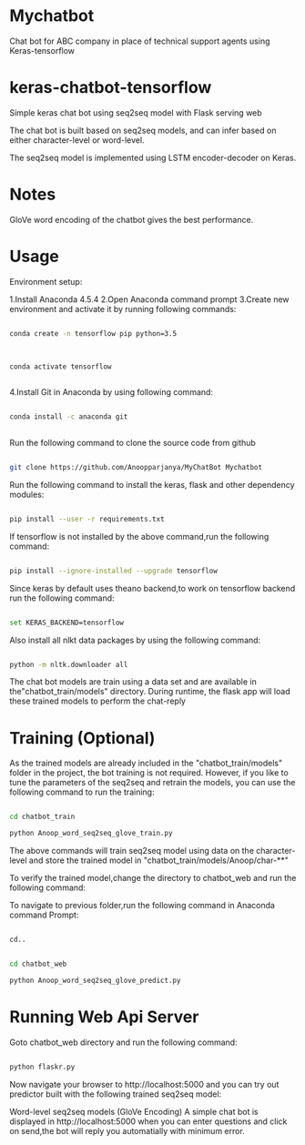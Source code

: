 # Mychatbot

Chat bot for ABC company in place of technical support agents using Keras-tensorflow

# keras-chatbot-tensorflow

Simple keras chat bot using seq2seq model with Flask serving web

The chat bot is built based on seq2seq models, and can infer based on either character-level or word-level.

The seq2seq model is implemented using LSTM encoder-decoder on Keras.

# Notes

GloVe word encoding of the chatbot gives the best performance.

# Usage

Environment setup:

1.Install Anaconda 4.5.4 
2.Open Anaconda command prompt 
3.Create new environment and activate it by running following commands:

```bash

conda create -n tensorflow pip python=3.5
 
```
```bash

conda activate tensorflow
 
```
 
4.Install Git in Anaconda by using following command:

```bash

conda install -c anaconda git 
 
```

Run the following command to clone the source code from github

```bash

git clone https://github.com/Anoopparjanya/MyChatBot Mychatbot

```


Run the following command to install the keras, flask and other dependency modules:

```bash

pip install --user -r requirements.txt
```

If tensorflow is not installed by the above command,run the following command:

```bash

pip install --ignore-installed --upgrade tensorflow 

``` 


Since keras by default uses theano backend,to work on tensorflow backend run the following command:

```bash

set KERAS_BACKEND=tensorflow

```

Also install all nlkt data packages by using the following command:

```bash

python -m nltk.downloader all 

```

The chat bot models are train using a data set and are available in the"chatbot_train/models" directory. During runtime, the flask app will load these trained models to perform the chat-reply

# Training (Optional)

As the trained models are already included in the "chatbot_train/models" folder in the project, the bot training is not required. However, if you like to tune the parameters of the seq2seq and retrain the models, you can use the following command to run the training:

```bash

cd chatbot_train

python Anoop_word_seq2seq_glove_train.py

```


The above commands will train seq2seq model using data on the character-level and store the trained model in "chatbot_train/models/Anoop/char-**"

To verify the trained model,change the directory to chatbot_web and run the following command:

To navigate to previous folder,run the following command in Anaconda command Prompt:

```bash

cd..

```

```bash

cd chatbot_web

python Anoop_word_seq2seq_glove_predict.py

```

# Running Web Api Server
Goto chatbot_web directory and run the following command:

```bash

python flaskr.py

```

Now navigate your browser to http://localhost:5000 and you can try out predictor built with the following trained seq2seq model:

Word-level seq2seq models (GloVe Encoding)
A simple chat bot is displayed in http://localhost:5000 when you can enter questions and click on send,the bot will reply you automatially with minimum error.
